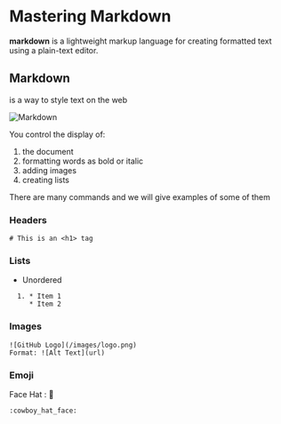 # Mastering Markdown
**markdown** is a lightweight markup language for creating formatted text using a plain-text editor.

## Markdown
is a way to style text on the web

![Markdown](https://www.nextofwindows.com/wp-content/uploads/2020/12/image-24.png)

You control the display of:

1. the document
2. formatting words as bold or italic
3. adding images
4. creating lists

There are many commands and we will give examples of some of them

### Headers

`# This is an <h1> tag`

### Lists
* Unordered
```
  1. * Item 1
     * Item 2
```
### Images 

```
![GitHub Logo](/images/logo.png)
Format: ![Alt Text](url)
```
### Emoji

Face Hat : :cowboy_hat_face:

`:cowboy_hat_face:`